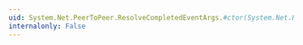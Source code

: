 ```yaml
---
uid: System.Net.PeerToPeer.ResolveCompletedEventArgs.#ctor(System.Net.PeerToPeer.PeerNameRecordCollection,System.Exception,System.Boolean,System.Object)
internalonly: False
---
```

